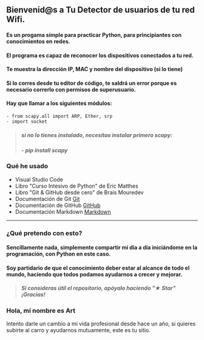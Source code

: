 ## Bienvenid@s a Tu Detector de usuarios de tu red Wifi.

#### Es un progama simple para practicar Python, para principiantes con conocimientos en redes.

#### El programa es capaz de reconocer los dispositivos conectados a tu red.
#### Te muestra la dirección IP, MAC y nombre del dispositivo (si lo tiene)
#### Si lo corres desde tu editor de código, te saldrá un error porque es necesario correrlo con permisos  de superusuario.

#### Hay que llamar a los siguientes módulos:
    - from scapy.all import ARP, Ether, srp
    - import socket

> ##### si no lo tienes instalado, necesitas instalar primero scapy:
> ##### - pip install scapy

### Qué he usado

 - Visual Studio Code
 - Libro "Curso Intesivo de Python" de Eric Matthes
 - Libro "Git & GitHub desde cero" de Brais Mouredev
 - Documentación de Git [Git](https://git-scm.com)
 - Documentación de GitHub [GitHub](https://docs.github.com/es)
 - Documentación Markdown [Markdown](https://markdown.es)

-----------------------------
### ¿Qué pretendo con esto?

#### Sencillamente nada, simplemente compartir mi día a día iniciándome en la programación, con Python en este caso. 
#### Soy partidario de que el conocimiento deber estar al alcance de todo el mundo, haciendo que todos podamos ayudarnos a crecer y mejorar.

> ##### Si consideras útil el repositorio, apóyalo haciendo "★ Star" ¡Gracias!

### Hola, mi nombre es Art

Intento darle un cambio a mi vida profesional desde hace un año, si quieres subirte al carro y ayudarnos mutuamente, este es tu sitio.
